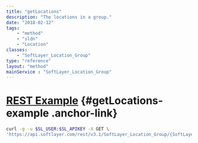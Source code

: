 ```yaml
---
title: "getLocations"
description: "The locations in a group."
date: "2018-02-12"
tags:
    - "method"
    - "sldn"
    - "Location"
classes:
    - "SoftLayer_Location_Group"
type: "reference"
layout: "method"
mainService : "SoftLayer_Location_Group"
---
```


# [REST Example](#getLocations-example) <a href="/article/rest/"><i class="fas fa-question"></i></a> {#getLocations-example .anchor-link} 
```bash
curl -g -u $SL_USER:$SL_APIKEY -X GET \
'https://api.softlayer.com/rest/v3.1/SoftLayer_Location_Group/{SoftLayer_Location_GroupID}/getLocations'
```
